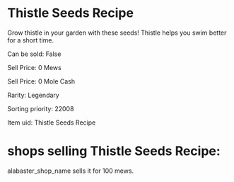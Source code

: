 # Thistle Seeds Recipe

Grow thistle in your garden with these seeds! Thistle helps you swim better for a short time.

Can be sold: False

Sell Price: 0 Mews

Sell Price: 0 Mole Cash

Rarity: Legendary

Sorting priority: 22008

Item uid: Thistle Seeds Recipe

# shops selling Thistle Seeds Recipe:

alabaster_shop_name sells it for 100 mews.
